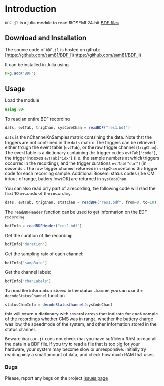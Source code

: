  
# Introduction

``BDF.jl`` is a julia module to read BIOSEMI 24-bit [BDF files](http://www.biosemi.com/faq/file_format.htm).


## Download and Installation

The source code of ``BDF.jl`` is hosted on
github: [https://github.com/sam81/BDF.jl](https://github.com/sam81/BDF.jl)

It can be installed in Julia using

```julia
Pkg.add("BDF")
```

## Usage

Load the module

```julia
using BDF
```

To read an entire BDF recording

```julia
dats, evtTab, trigChan, sysCodeChan = readBDF("res1.bdf")
```

`dats` is the nChannelXnSamples matrix containing the data. Note that the 
triggers are not contained in the `dats` matrix. The triggers can be retrieved 
either trough the event table (`evtTab`), or the raw trigger channel (`trigChan`). 
The eventTable is a dictionary containing the trigger codes `evtTab["code"]`, 
the trigger indexes `evtTab["idx"]` (i.e. the sample numbers at which triggers 
occurred in the recording), and the trigger durations `evtTab["dur"]` (in seconds). 
The raw trigger channel returned in `trigChan` contains the trigger code for each recording sample. 
Additional Biosemi status codes (like CM in/out-of range, battery low/OK) are returned in `sysCodeChan`.

You can also read only part of a recording, the following code will read the first 10 seconds of the recording:

```julia
dats, evtTab, trigChan, statChan = readBDF("res1.bdf", from=0, to=10) 
```    

The `readBDFHeader` function can be used to get information on the BDF recording:

```julia
bdfInfo = readBDFHeader("res1.bdf")
```

Get the duration of the recording:

```julia
bdfInfo["duration"]
```
Get the sampling rate of each channel:

```julia
bdfInfo["sampRate"]
```

Get the channel labels:

```julia
bdfInfo["chanLabels"]
```

To read the information stored in the status channel you can use the `decodeStatusChannel` function

```julia
statusChanInfo = decodeStatusChannel(sysCodeChan)
```
this will return a dictionary with several arrays that indicate for each sample of the recordings whether CMS was in range, whether the battery charge was low, the speedmode of the system, and other information stored in the status channel.

Beware that `BDF.jl` does not check that you have sufficient RAM to 
read all the data in a BDF file. If you try to read a file that is
too big for your hardware, your system may become slow or unresponsive.
Initially try reading only a small amount of data, and check how much
RAM that uses. 

### Bugs

Please, report any bugs on the project [issues page](https://github.com/sam81/BDF.jl/issues)

